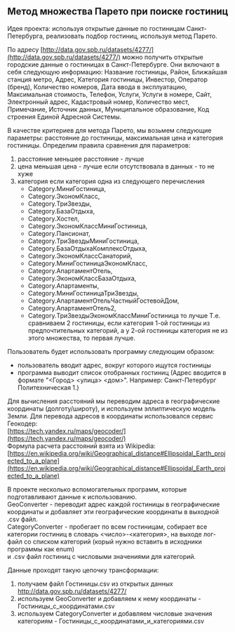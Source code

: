 ## Метод множества Парето при поиске гостиниц

Идея проекта: используя открытые данные по гостиницам Санкт-Петербурга, реализовать подбор гостиниц, используя метод Парето.

По адресу [http://data.gov.spb.ru/datasets/4277/](http://data.gov.spb.ru/datasets/4277/) можно получить открытые городские данные о гостиницах в Санкт-Петербурге.
Они включают в себя следующую информацию: Название гостиницы, Район, Ближайшая станция метро, Адрес, Категория гостиницы, 
Инвестор, Оператор (бренд), Количество номеров, Дата ввода в эксплуатацию, Максимальная стоимость, Телефон, Услуги, Услуги в номере, 
Сайт, Электронный адрес, Кадастровый номер, Количество мест, Примечание, Источник данных, Муниципальное образование, Код строения Единой Адресной Системы.

В качестве критериев для метода Парето, мы возьмем следующие параметры: расстояние до гостиницы, максимальная цена и категория гостиницы.
Определим правила сравнения для параметров: 
1. расстояние
	меньшее расстояние - лучше
2. цена
	меньшая цена - лучше
	если отсутствовала в данных - то не хуже
3. категория
	если категория одна из следующего перечисления
	* Category.МиниГостиница,
	* Category.ЭкономКласс,
	* Category.ТриЗвезды,
	* Category.БазаОтдыха,
	* Category.Хостел,
	* Category.ЭкономКлассМиниГостиница,
	* Category.Пансионат,
	* Category.ТриЗвездыМиниГостиница,
	* Category.БазаОтдыхаКомплексОтдыха,
	* Category.ЭкономКлассСанаторий,
	* Category.МиниГостиницаЭкономКласс,
	* Category.АпартаментОтель,
	* Category.ЭкономКлассБазаОтдыха,
	* Category.Апартаменты,
	* Category.МиниГостиницаТриЗвезды,
	* Category.АпартаментОтельЧастныйГостевойДом,
	* Category.АпартаментОтель2,
	* Category.ТриЗвездыЭкономКлассМиниГостиница
	то лучше
	Т.е. сравниваем 2 гостиницы, если категория 1-ой гостиницы из предпочтительных категорий, а у 2-ой гостиницы категория не из этого множества, 
	то первая лучше.
	
Пользователь будет использовать программу следующим образом:
 - пользователь вводит адрес, вокруг которого ищутся гостиницы
 - программа выводит список отобранных гостиниц
 (Адрес вводится в формате "<Город> <улица> <дом>". Например: Санкт-Петербург Политехническая 1.)
 
Для вычисления расстояний мы переводим адреса в географические координаты (долготу/широту), и используем эллиптическую модель Земли.
Для перевода адресов в координаты использовался сервис Геокодер:   
[https://tech.yandex.ru/maps/geocoder/](https://tech.yandex.ru/maps/geocoder/)  
Формула расчета расстояний взята из Wikipedia:  
[https://en.wikipedia.org/wiki/Geographical_distance#Ellipsoidal_Earth_projected_to_a_plane](https://en.wikipedia.org/wiki/Geographical_distance#Ellipsoidal_Earth_projected_to_a_plane)  

В проекте несколько вспомогательных программ, которые подготавливают данные к использованию.  
GeoConverter - переводит адрес каждой гостиницы в географические координаты и добавляет эти географические координаты в выходной .csv файл.  
CategoryConverter - пробегает по всем гостиницам, собирает все категории гостиниц в словарь <число>-<категория>, на выходе лог-файл со списком категорий (корый нужно вставить в исходники программы как enum)   
и .csv файл гостиниц с числовыми значениями для категорий.
 
Данные проходят такую цепочку трансформации:
1. получаем файл Гостиницы.csv из открытых данных http://data.gov.spb.ru/datasets/4277/
2. используем GeoConverter и добавляем к нему координаты - Гостиницы_с_координатами.csv
3. используем CategoryConverter и добавляем числовые значения категориям - Гостиницы_с_координатами_и_категориями.csv
